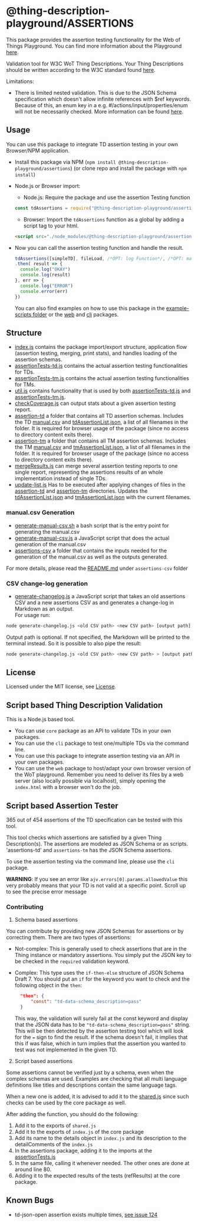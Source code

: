 # @thing-description-playground/**ASSERTIONS**

This package provides the assertion testing functionality for the Web of Things Playground.
You can find more information about the Playground [here](https://github.com/eclipse-thingweb/playground).

Validation tool for W3C WoT Thing Descriptions. Your Thing Descriptions should be written according to the W3C standard found [here](https://w3c.github.io/wot-thing-description/#).

Limitations:

-   There is limited nested validation. This is due to the JSON Schema specification which doesn't allow infinite references with $ref keywords. Because of this, an enum key in a e.g. #/actions/input/properties/enum will not be necessarily checked. More information can be found [here](http://json-schema.org/draft/2019-09/json-schema-core.html#rfc.section.8.2.4.3).

## Usage

You can use this package to integrate TD assertion testing in your own Browser/NPM application.

-   Install this package via NPM (`npm install @thing-description-playground/assertions`) (or clone repo and install the package with `npm install`)
-   Node.js or Browser import:

    -   Node.js: Require the package and use the assertion Testing function

    ```javascript
    const tdAssertions = require("@thing-description-playground/assertions");
    ```

    -   Browser: Import the `tdAssertions` function as a global by adding a script tag to your html.

    ```html
    <script src="./node_modules/@thing-description-playground/assertions/dist/web-bundle.min.js"></script>
    ```

-   Now you can call the assertion testing function and handle the result.

    ```javascript
    tdAssertions([simpleTD], fileLoad, /*OPT: log Function*/, /*OPT: manual report*/)
    .then( result => {
      console.log("OKAY")
      console.log(result)
    }, err => {
      console.log("ERROR")
      console.error(err)
    })
    ```

    You can also find examples on how to use this package in the [example-scripts folder](./example-scripts) or the [web] and [cli] packages.

## Structure

-   [index.js](./index.js) contains the package import/export structure, application flow (assertion testing, merging, print stats), and handles loading of the assertion schemas.
-   [assertionTests-td.js](./assertionTests-td.js) contains the actual assertion testing functionalities for TDs.
-   [assertionTests-tm.js](./assertionTests-tm.js) contains the actual assertion testing functionalities for TMs.
-   [util.js](./util.js) contains functionality that is used by both [assertionTests-td.js](./assertionTests.js) and [assertionTests-tm.js](./assertionTests.js).
-   [checkCoverage.js](./checkCoverage.js) can output stats about a given assertion testing report.
-   [assertion-td](./assertions-td) a folder that contains all TD assertion schemas. Includes the TD [manual.csv](assertions-td/manual.csv) and [tdAssertionList.json](assertions-td/tdAssertionList.json), a list of all filenames in the folder. It is required for browser usage of the package (since no access to directory content exits there).
-   [assertion-tm](./assertions-tm) a folder that contains all TM assertion schemas. Includes the TM [manual.csv](assertions-tm/manual.csv) and [tmAssertionList.json](assertions-tm/tmAssertionList.json), a list of all filenames in the folder. It is required for browser usage of the package (since no access to directory content exits there).
-   [mergeResults.js](./mergeResults.js) can merge several assertion testing reports to one single report, representing the assertions results of an whole implementation instead of single TDs.
-   [update-list.js](./update-list.js) Has to be executed after applying changes of files in the [assertion-td](./assertions-td) and [assertion-tm](./assertions-tm) directories. Updates the [tdAssertionList.json](assertions-td/tdAssertionList.json) and [tmAssertionList.json](assertions-tm/tmAssertionList.json) with the current filenames.

### manual.csv Generation

-   [generate-manual-csv.sh](./generate-manual-csv.sh) a bash script that is the entry point for generating the manual.csv
-   [generate-manual-csv.js](./generate-manual-csv.js) a JavaScript script that does the actual generation of the manual.csv
-   [assertions-csv](assertions-csv) a folder that contains the inputs needed for the generation of the manual.csv as well as the outputs generated.

For more details, please read the [README.md](assertions-csv/README.md) under `assertions-csv` folder

### CSV change-log generation

-   [generate-changelog.js](./generate-changelog.js) a JavaScript script that takes an old assertions CSV and a new assertions CSV as and generates a change-log in Markdown as an output.  
    For usage run:

```bash
node generate-changelog.js <old CSV path> <new CSV path> [output path]
```

Output path is optional. If not specified, the Markdown will be printed to the terminal instead. So it is possible to also pipe the result:

```bash
node generate-changelog.js <old CSV path> <new CSV path> > [output path]
```

## License

Licensed under the MIT license, see [License](../../LICENSE.md).

## Script based Thing Description Validation

This is a Node.js based tool.

-   You can use `core` package as an API to validate TDs in your own packages.
-   You can use the `cli` package to test one/multiple TDs via the command line.
-   You can use this package to integrate assertion testing via an API in your own packages.
-   You can use the `web` package to host/adapt your own browser version of the WoT playground. Remember you need to deliver its files by a web server (also locally possible via localhost), simply opening the `index.html` with a browser won't do the job.

## Script based Assertion Tester

365 out of 454 assertions of the TD specification can be tested with this tool.

This tool checks which assertions are satisfied by a given Thing Description(s).
The assertions are modeled as JSON Schema or as scripts.
'assertions-td' and `assertions-tm` has the JSON Schema assertions.

To use the assertion testing via the command line, please use the `cli` package.

**WARNING**: If you see an error like `ajv.errors[0].params.allowedValue` this very probably means that your TD is not valid at a specific point. Scroll up to see the precise error message

### Contributing

1. Schema based assertions

You can contribute by providing new JSON Schemas for assertions or by correcting them. There are two types of assertions:

-   Not-complex: This is generally used to check assertions that are in the Thing instance or mandatory assertions. You simply put the JSON key to be checked in the `required` validation keyword.
-   Complex: This type uses the `if-then-else` structure of JSON Schema Draft 7. You should put an `if` for the keyword you want to check and the following object in the `then`:

    ```json
      "then": {
          "const": "td-data-schema_description=pass"
      }
    ```

    This way, the validation will surely fail at the const keyword and display that the JSON data has to be `"td-data-schema_description=pass"` string. This will be then detected by the assertion testing tool which will look for the `=` sign to find the result. If the schema doesn't fail, it implies that this if was false, which in turn implies that the assertion you wanted to test was not implemented in the given TD.

2. Script based assertions

Some assertions cannot be verified just by a schema, even when the complex schemas are used.
Examples are checking that all multi language definitions like titles and descriptions contain the same language tags.

When a new one is added, it is advised to add it to the [shared.js](https://github.com/eclipse-thingweb/playground/blob/master/packages/core/shared.js) since such checks can be used by the core package as well.

After adding the function, you should do the following:

1. Add it to the exports of `shared.js`
2. Add it to the exports of `index.js` of the core package
3. Add its name to the details object in `index.js` and its description to the detailComments of the `index.js`
4. In the assertions package, adding it to the imports at the [assertionTests.js](https://github.com/eclipse-thingweb/playground/blob/master/packages/assertions/assertionTests.js)
5. In the same file, calling it whenever needed. The other ones are done at around line 80.
6. Adding it to the expected results of the tests (refResults) at the core package.

## Known Bugs

-   td-json-open assertion exists multiple times, [see issue 124](https://github.com/eclipse-thingweb/playground/issues/124)

[web]: https://github.com/eclipse-thingweb/playground/tree/master/packages/web
[cli]: https://github.com/eclipse-thingweb/playground/tree/master/packages/cli
